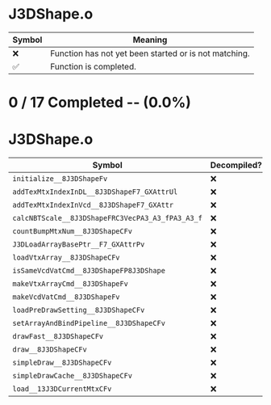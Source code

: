 # J3DShape.o
| Symbol | Meaning 
| ------------- | ------------- 
| :x: | Function has not yet been started or is not matching. 
| :white_check_mark: | Function is completed. 


# 0 / 17 Completed -- (0.0%)
# J3DShape.o
| Symbol | Decompiled? |
| ------------- | ------------- |
| `initialize__8J3DShapeFv` | :x: |
| `addTexMtxIndexInDL__8J3DShapeF7_GXAttrUl` | :x: |
| `addTexMtxIndexInVcd__8J3DShapeF7_GXAttr` | :x: |
| `calcNBTScale__8J3DShapeFRC3VecPA3_A3_fPA3_A3_f` | :x: |
| `countBumpMtxNum__8J3DShapeCFv` | :x: |
| `J3DLoadArrayBasePtr__F7_GXAttrPv` | :x: |
| `loadVtxArray__8J3DShapeCFv` | :x: |
| `isSameVcdVatCmd__8J3DShapeFP8J3DShape` | :x: |
| `makeVtxArrayCmd__8J3DShapeFv` | :x: |
| `makeVcdVatCmd__8J3DShapeFv` | :x: |
| `loadPreDrawSetting__8J3DShapeCFv` | :x: |
| `setArrayAndBindPipeline__8J3DShapeCFv` | :x: |
| `drawFast__8J3DShapeCFv` | :x: |
| `draw__8J3DShapeCFv` | :x: |
| `simpleDraw__8J3DShapeCFv` | :x: |
| `simpleDrawCache__8J3DShapeCFv` | :x: |
| `load__13J3DCurrentMtxCFv` | :x: |

